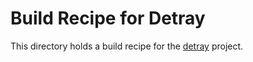 # Build Recipe for Detray

This directory holds a build recipe for the
[detray](https://github.com/acts-project/detray) project.
